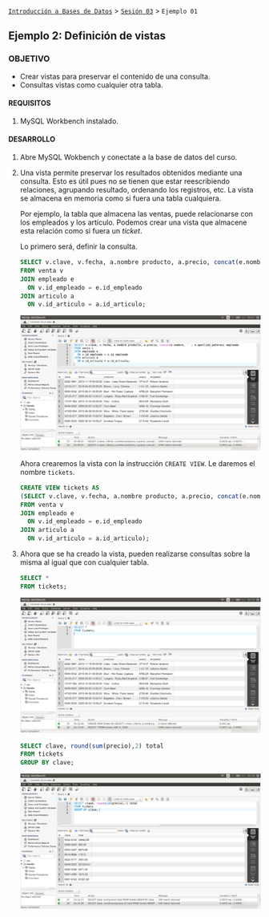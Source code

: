 [`Introducción a Bases de Datos`](../../Readme.md) > [`Sesión 03`](../Readme.md) > `Ejemplo 01`

## Ejemplo 2: Definición de vistas

### OBJETIVO

- Crear vistas para preservar el contenido de una consulta.
- Consultas vistas como cualquier otra tabla.

#### REQUISITOS

1. MySQL Workbench instalado.

#### DESARROLLO

1. Abre MySQL Wokbench y conectate a la base de datos del curso.

2. Una vista permite preservar los resultados obtenidos mediante una consulta. Esto es útil pues no se tienen que estar reescribiendo relaciones, agrupando resultado, ordenando los registros, etc. La vista se almacena en memoria como si fuera una tabla cualquiera. 

   Por ejemplo, la tabla que almacena las ventas, puede relacionarse con los empleados y los artículo. Podemos crear una vista que almacene esta relación como si fuera un *ticket*.
   
   Lo primero será, definir la consulta.

   ```sql
   SELECT v.clave, v.fecha, a.nombre producto, a.precio, concat(e.nombre, ' ', e.apellido_paterno) empleado 
   FROM venta v
   JOIN empleado e
     ON v.id_empleado = e.id_empleado
   JOIN articulo a
     ON v.id_articulo = a.id_articulo;
   ```
   
   ![imagen](imagenes/s3we31.png)
   
   Ahora crearemos la vista con la instrucción `CREATE VIEW`. Le daremos el nombre `tickets`.
   
   
   ```sql
   CREATE VIEW tickets AS
   (SELECT v.clave, v.fecha, a.nombre producto, a.precio, concat(e.nombre, ' ', e.apellido_paterno) empleado 
   FROM venta v
   JOIN empleado e
     ON v.id_empleado = e.id_empleado
   JOIN articulo a
     ON v.id_articulo = a.id_articulo);
   ```
   
3. Ahora que se ha creado la vista, pueden realizarse consultas sobre la misma al igual que con cualquier tabla.

   ```sql
   SELECT *
   FROM tickets;
   ```

   ![imagen](imagenes/s3we22.png)
 
   ```sql
   SELECT clave, round(sum(precio),2) total
   FROM tickets
   GROUP BY clave;	
   ```
   
   ![imagen](imagenes/s3we23.png)
   
